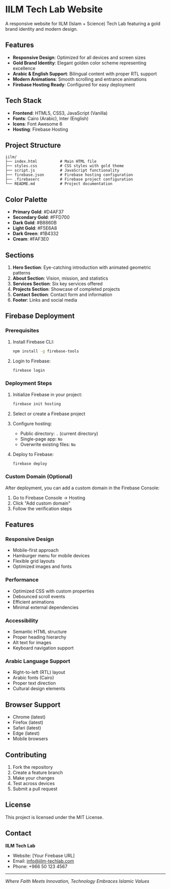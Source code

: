 # IILM Tech Lab Website

A responsive website for IILM (Islam + Science) Tech Lab featuring a gold brand identity and modern design.

## Features

- **Responsive Design**: Optimized for all devices and screen sizes
- **Gold Brand Identity**: Elegant golden color scheme representing excellence
- **Arabic & English Support**: Bilingual content with proper RTL support
- **Modern Animations**: Smooth scrolling and entrance animations
- **Firebase Hosting Ready**: Configured for easy deployment

## Tech Stack

- **Frontend**: HTML5, CSS3, JavaScript (Vanilla)
- **Fonts**: Cairo (Arabic), Inter (English)
- **Icons**: Font Awesome 6
- **Hosting**: Firebase Hosting

## Project Structure

```
iilm/
├── index.html          # Main HTML file
├── styles.css          # CSS styles with gold theme
├── script.js           # JavaScript functionality
├── firebase.json       # Firebase hosting configuration
├── .firebaserc         # Firebase project configuration
└── README.md           # Project documentation
```

## Color Palette

- **Primary Gold**: #D4AF37
- **Secondary Gold**: #FFD700
- **Dark Gold**: #B8860B
- **Light Gold**: #F5E6A8
- **Dark Green**: #1B4332
- **Cream**: #FAF3E0

## Sections

1. **Hero Section**: Eye-catching introduction with animated geometric patterns
2. **About Section**: Vision, mission, and statistics
3. **Services Section**: Six key services offered
4. **Projects Section**: Showcase of completed projects
5. **Contact Section**: Contact form and information
6. **Footer**: Links and social media

## Firebase Deployment

### Prerequisites

1. Install Firebase CLI:
   ```bash
   npm install -g firebase-tools
   ```

2. Login to Firebase:
   ```bash
   firebase login
   ```

### Deployment Steps

1. Initialize Firebase in your project:
   ```bash
   firebase init hosting
   ```

2. Select or create a Firebase project

3. Configure hosting:
   - Public directory: `.` (current directory)
   - Single-page app: `No`
   - Overwrite existing files: `No`

4. Deploy to Firebase:
   ```bash
   firebase deploy
   ```

### Custom Domain (Optional)

After deployment, you can add a custom domain in the Firebase Console:
1. Go to Firebase Console → Hosting
2. Click "Add custom domain"
3. Follow the verification steps

## Features

### Responsive Design
- Mobile-first approach
- Hamburger menu for mobile devices
- Flexible grid layouts
- Optimized images and fonts

### Performance
- Optimized CSS with custom properties
- Debounced scroll events
- Efficient animations
- Minimal external dependencies

### Accessibility
- Semantic HTML structure
- Proper heading hierarchy
- Alt text for images
- Keyboard navigation support

### Arabic Language Support
- Right-to-left (RTL) layout
- Arabic fonts (Cairo)
- Proper text direction
- Cultural design elements

## Browser Support

- Chrome (latest)
- Firefox (latest)
- Safari (latest)
- Edge (latest)
- Mobile browsers

## Contributing

1. Fork the repository
2. Create a feature branch
3. Make your changes
4. Test across devices
5. Submit a pull request

## License

This project is licensed under the MIT License.

## Contact

**IILM Tech Lab**
- Website: [Your Firebase URL]
- Email: info@iilm-techlab.com
- Phone: +966 50 123 4567

---

*Where Faith Meets Innovation, Technology Embraces Islamic Values*

